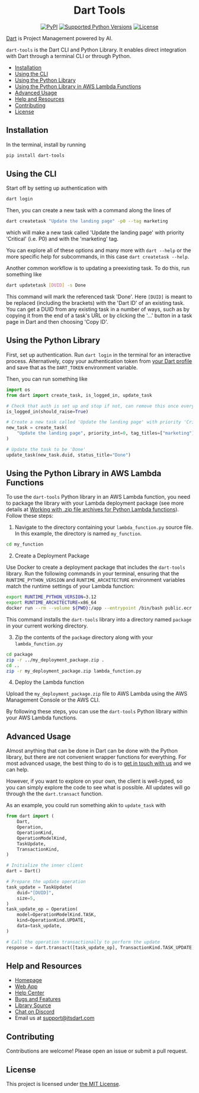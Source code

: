 <div align="center">
  <h1>Dart Tools</h1>
  <p>
    <a href="https://pypi.org/project/dart-tools"><img src="https://img.shields.io/pypi/v/dart-tools" alt="PyPI"></a>
    <a href="pyproject.toml"><img src="https://img.shields.io/pypi/pyversions/dart-tools" alt="Supported Python Versions"></a>
    <a href="LICENSE"><img src="https://img.shields.io/github/license/its-dart/dart-tools" alt="License"></a>
  </p>
</div>

[Dart](https://itsdart.com?nr=1) is Project Management powered by AI.

`dart-tools` is the Dart CLI and Python Library. It enables direct integration with Dart through a terminal CLI or through Python.


- [Installation](#installation)
- [Using the CLI](#using-the-cli)
- [Using the Python Library](#using-the-python-library)
- [Using the Python Library in AWS Lambda Functions](#using-the-python-library-in-aws-lambda-functions)
- [Advanced Usage](#advanced-usage)
- [Help and Resources](#help-and-resources)
- [Contributing](#contributing)
- [License](#license)


## Installation

In the terminal, install by running
```sh
pip install dart-tools
```


## Using the CLI

Start off by setting up authentication with
```sh
dart login
```

Then, you can create a new task with a command along the lines of
```sh
dart createtask "Update the landing page" -p0 --tag marketing
```
which will make a new task called 'Update the landing page' with priority 'Critical' (i.e. P0) and with the 'marketing' tag.

You can explore all of these options and many more with `dart --help` or the more specific help for subcommands, in this case `dart createtask --help`.

Another common workflow is to updating a preexisting task. To do this, run something like
```sh
dart updatetask [DUID] -s Done
```
This command will mark the referenced task 'Done'. Here `[DUID]` is meant to be replaced (including the brackets) with the 'Dart ID' of an existing task. You can get a DUID from any existing task in a number of ways, such as by copying it from the end of a task's URL or by clicking the '...' button in a task page in Dart and then choosing 'Copy ID'.


## Using the Python Library

First, set up authentication. Run `dart login` in the terminal for an interactive process. Alternatively, copy your authentication token from [your Dart profile](https://app.itsdart.com/?settings=account) and save that as the `DART_TOKEN` environment variable.

Then, you can run something like
```python
import os
from dart import create_task, is_logged_in, update_task

# Check that auth is set up and stop if not, can remove this once everything is set up
is_logged_in(should_raise=True)

# Create a new task called 'Update the landing page' with priority 'Critical' (i.e. p0) and with the 'marketing' tag
new_task = create_task(
    "Update the landing page", priority_int=0, tag_titles=["marketing"]
)

# Update the task to be 'Done'
update_task(new_task.duid, status_title="Done")
```


## Using the Python Library in AWS Lambda Functions

To use the `dart-tools` Python library in an AWS Lambda function, you need to package the library with your Lambda deployment package (see more details at [Working with .zip file archives for Python Lambda functions](https://docs.aws.amazon.com/lambda/latest/dg/python-package.html)). Follow these steps:

1. Navigate to the directory containing your `lambda_function.py` source file. In this example, the directory is named `my_function`.

  ```sh
  cd my_function
  ```

2. Create a Deployment Package

  Use Docker to create a deployment package that includes the `dart-tools` library. Run the following commands in your terminal, ensuring that the `RUNTIME_PYTHON_VERSION` and `RUNTIME_ARCHITECTURE` environment variables match the runtime settings of your Lambda function:

  ```sh
  export RUNTIME_PYTHON_VERSION=3.12
  export RUNTIME_ARCHITECTURE=x86_64
  docker run --rm --volume ${PWD}:/app --entrypoint /bin/bash public.ecr.aws/lambda/python:${RUNTIME_PYTHON_VERSION}-${RUNTIME_ARCHITECTURE} -c "pip install --target /app/package dart-tools"
  ```

  This command installs the `dart-tools` library into a directory named `package` in your current working directory.

3. Zip the contents of the `package` directory along with your `lambda_function.py`

  ```sh
  cd package
  zip -r ../my_deployment_package.zip .
  cd ..
  zip -r my_deployment_package.zip lambda_function.py
  ```

4. Deploy the Lambda function

  Upload the `my_deployment_package.zip` file to AWS Lambda using the AWS Management Console or the AWS CLI.

By following these steps, you can use the `dart-tools` Python library within your AWS Lambda functions.


## Advanced Usage

Almost anything that can be done in Dart can be done with the Python library, but there are not convenient wrapper functions for everything.
For most advanced usage, the best thing to do is to [get in touch with us](mailto:support@itsdart.com) and we can help.

However, if you want to explore on your own, the client is well-typed, so you can simply explore the code to see what is possible.
All updates will go through the the `dart.transact` function.

As an example, you could run something akin to `update_task` with
```python
from dart import (
    Dart,
    Operation,
    OperationKind,
    OperationModelKind,
    TaskUpdate,
    TransactionKind,
)

# Initialize the inner client
dart = Dart()

# Prepare the update operation
task_update = TaskUpdate(
    duid="[DUID]",
    size=5,
)
task_update_op = Operation(
    model=OperationModelKind.TASK,
    kind=OperationKind.UPDATE,
    data=task_update,
)

# Call the operation transactionally to perform the update
response = dart.transact([task_update_op], TransactionKind.TASK_UPDATE)
```


## Help and Resources

- [Homepage](https://www.itsdart.com/?nr=1)
- [Web App](https://app.itsdart.com/)
- [Help Center](https://help.itsdart.com/)
- [Bugs and Features](https://app.itsdart.com/p/r/JFyPnhL9En61)
- [Library Source](https://github.com/its-dart/dart-tools/)
- [Chat on Discord](https://discord.gg/RExv8jEkSh)
- Email us at [support@itsdart.com](mailto:support@itsdart.com)


## Contributing

Contributions are welcome! Please open an issue or submit a pull request.


## License

This project is licensed under [the MIT License](LICENSE).
